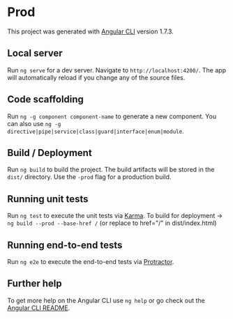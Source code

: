 # Prod

This project was generated with [Angular CLI](https://github.com/angular/angular-cli) version 1.7.3.

## Local server

Run `ng serve` for a dev server. Navigate to `http://localhost:4200/`. The app will automatically reload if you change any of the source files.

## Code scaffolding

Run `ng -g component component-name` to generate a new component. You can also use `ng -g directive|pipe|service|class|guard|interface|enum|module`.

## Build / Deployment

Run `ng build` to build the project. The build artifacts will be stored in the `dist/` directory. Use the `-prod` flag for a production build.

## Running unit tests

Run `ng test` to execute the unit tests via [Karma](https://karma-runner.github.io).
To build for deployment -> `ng build --prod --base-href /` (or replace to href="/" in dist/index.html)

## Running end-to-end tests

Run `ng e2e` to execute the end-to-end tests via [Protractor](http://www.protractortest.org/).

## Further help

To get more help on the Angular CLI use `ng help` or go check out the [Angular CLI README](https://github.com/angular/angular-cli/blob/master/README.md).
